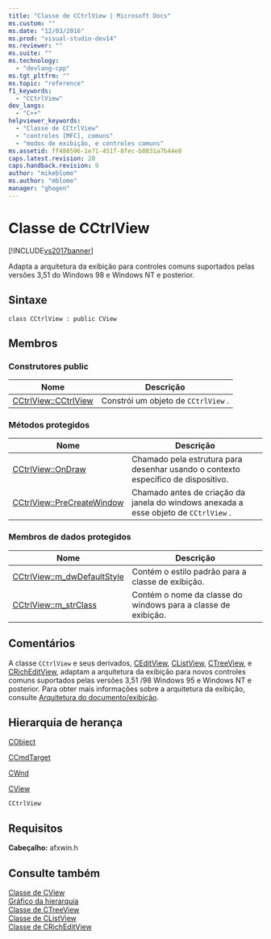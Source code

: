 ```yaml
---
title: "Classe de CCtrlView | Microsoft Docs"
ms.custom: ""
ms.date: "12/03/2016"
ms.prod: "visual-studio-dev14"
ms.reviewer: ""
ms.suite: ""
ms.technology: 
  - "devlang-cpp"
ms.tgt_pltfrm: ""
ms.topic: "reference"
f1_keywords: 
  - "CCtrlView"
dev_langs: 
  - "C++"
helpviewer_keywords: 
  - "Classe de CCtrlView"
  - "controles [MFC], comuns"
  - "modos de exibição, e controles comuns"
ms.assetid: ff488596-1e71-451f-8fec-b0831a7b44e0
caps.latest.revision: 20
caps.handback.revision: 9
author: "mikeblome"
ms.author: "mblome"
manager: "ghogen"
---
```

# Classe de CCtrlView
[!INCLUDE[vs2017banner](../../assembler/inline/includes/vs2017banner.md)]

Adapta a arquitetura da exibição para controles comuns suportados pelas versões 3,51 do Windows 98 e Windows NT e posterior.  
  
## Sintaxe  
  
```  
class CCtrlView : public CView  
```  
  
## Membros  
  
### Construtores public  
  
|Nome|Descrição|  
|----------|---------------|  
|[CCtrlView::CCtrlView](../Topic/CCtrlView::CCtrlView.md)|Constrói um objeto de `CCtrlView` .|  
  
### Métodos protegidos  
  
|Nome|Descrição|  
|----------|---------------|  
|[CCtrlView::OnDraw](../Topic/CCtrlView::OnDraw.md)|Chamado pela estrutura para desenhar usando o contexto específico de dispositivo.|  
|[CCtrlView::PreCreateWindow](../Topic/CCtrlView::PreCreateWindow.md)|Chamado antes de criação da janela do windows anexada a esse objeto de `CCtrlView` .|  
  
### Membros de dados protegidos  
  
|Nome|Descrição|  
|----------|---------------|  
|[CCtrlView::m\_dwDefaultStyle](../Topic/CCtrlView::m_dwDefaultStyle.md)|Contém o estilo padrão para a classe de exibição.|  
|[CCtrlView::m\_strClass](../Topic/CCtrlView::m_strClass.md)|Contém o nome da classe do windows para a classe de exibição.|  
  
## Comentários  
 A classe `CCtrlView` e seus derivados, [CEditView](../Topic/CEditView%20Class.md), [CListView](../../mfc/reference/clistview-class.md), [CTreeView](../../mfc/reference/ctreeview-class.md), e [CRichEditView](../../mfc/reference/cricheditview-class.md), adaptam a arquitetura da exibição para novos controles comuns suportados pelas versões 3,51 \/98 Windows 95 e Windows NT e posterior.  Para obter mais informações sobre a arquitetura da exibição, consulte [Arquitetura do documento\/exibição](../Topic/Document-View%20Architecture.md).  
  
## Hierarquia de herança  
 [CObject](../Topic/CObject%20Class.md)  
  
 [CCmdTarget](../Topic/CCmdTarget%20Class.md)  
  
 [CWnd](../Topic/CWnd%20Class.md)  
  
 [CView](../Topic/CView%20Class.md)  
  
 `CCtrlView`  
  
## Requisitos  
 **Cabeçalho:** afxwin.h  
  
## Consulte também  
 [Classe de CView](../Topic/CView%20Class.md)   
 [Gráfico da hierarquia](../../mfc/hierarchy-chart.md)   
 [Classe de CTreeView](../../mfc/reference/ctreeview-class.md)   
 [Classe de CListView](../../mfc/reference/clistview-class.md)   
 [Classe de CRichEditView](../../mfc/reference/cricheditview-class.md)
